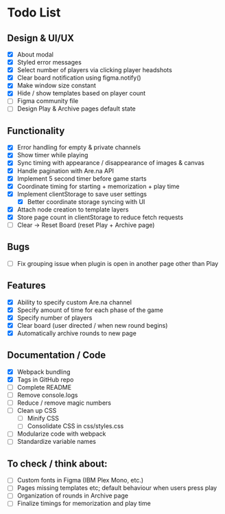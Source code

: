 # Todo List

## Design & UI/UX

- [x] About modal
- [x] Styled error messages
- [x] Select number of players via clicking player headshots
- [x] Clear board notification using figma.notify()
- [x] Make window size constant
- [x] Hide / show templates based on player count
- [ ] Figma community file
- [ ] Design Play & Archive pages default state

## Functionality

- [x] Error handling for empty & private channels
- [x] Show timer while playing
- [x] Sync timing with appearance / disappearance of images & canvas
- [x] Handle pagination with Are.na API
- [x] Implement 5 second timer before game starts
- [x] Coordinate timing for starting + memorization + play time
- [x] Implement clientStorage to save user settings
    - [x] Better coordinate storage syncing with UI
- [x] Attach node creation to template layers
- [x] Store page count in clientStorage to reduce fetch requests
- [ ] Clear -> Reset Board (reset Play + Archive page)

## Bugs

- [ ] Fix grouping issue when plugin is open in another page other than Play

## Features

- [x] Ability to specify custom Are.na channel
- [x] Specify amount of time for each phase of the game
- [x] Specify number of players
- [x] Clear board (user directed / when new round begins)
- [x] Automatically archive rounds to new page

## Documentation / Code

- [x] Webpack bundling
- [x] Tags in GitHub repo
- [ ] Complete README
- [ ] Remove console.logs
- [ ] Reduce / remove magic numbers
- [ ] Clean up CSS
    - [ ] Minify CSS
    - [ ] Consolidate CSS in css/styles.css
- [ ] Modularize code with webpack
- [ ] Standardize variable names

##  To check / think about:

- [ ] Custom fonts in Figma (IBM Plex Mono, etc.)
- [ ] Pages missing templates etc; default behaviour when users press play
- [ ] Organization of rounds in Archive page
- [ ] Finalize timings for memorization and play time
